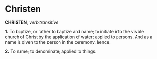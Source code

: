 # Christen

**CHRISTEN**, _verb transitive_

**1.** To baptize, or rather to baptize and name; to initiate into the visible church of Christ by the application of water; applied to persons. And as a name is given to the person in the ceremony, hence,

**2.** To name; to denominate; applied to things.